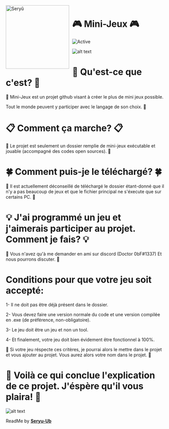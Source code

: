 <img width="200" height="200" align="left" style="float: left; margin: 0 10px 0 0;" alt="Seryû" src="https://media.discordapp.net/attachments/600792687683174405/745823420675129353/image0.gif">

# 🎮 Mini-Jeux 🎮

![Active](https://img.shields.io/badge/📌%20Langages-C,%20Java%20📌-blue)

![alt text](https://i.imgur.com/4M7IWwP.gif)

# 🔰 Qu'est-ce que c'est? 🔰


🎨 Mini-Jeux est un projet github visant à créer le plus de mini jeux possible.

Tout le monde peuvent y participer avec le langage de son choix. 🎨

# 📋 Comment ça marche? 📋

🍁 Le projet est seulement un dossier remplie de mini-jeux exécutable et jouable (accompagné des codes open sources). 🍁 

# 🍀 Comment puis-je le téléchargé? 🍀

🎉 Il est actuellement déconseillé de téléchargé le dossier étant-donné que il n'y a pas beaucoup de jeux et que le fichier principal ne s'éxecute que sur certains PC. 🎉

# 💡 J'ai programmé un jeu et j'aimerais participer au projet. Comment je fais? 💡

🍃 Vous n'avez qu'à me demander en ami sur discord (Doctor 0bF#1337) Et nous pourrons discuter. 🍃

# Conditions pour que votre jeu soit accepté: 

1- Il ne doit pas être déjà présent dans le dossier.

2- Vous devez faire une version normale du code et une version compilée en .exe (de préférence, non-obligatoire).

3- Le jeu doit être un jeu et non un tool.

4- Et finalement, votre jeu doit bien évidement être fonctionnel à 100%.


🍭 Si votre jeu réspecte ces critères, je pourrai alors le mettre dans le projet et vous ajouter au projet. Vous aurez alors votre nom dans le projet. 🍭



# 🔮 Voilà ce qui conclue l'explication de ce projet. J'éspère qu'il vous plaira! 🔮

![alt text](https://64.media.tumblr.com/1d68501889e727cc39eb699ea3e220aa/tumblr_omj6dxf96o1qbvovho1_500.gif)


ReadMe by [**Seryu-Ub**](https://github.com/Seryu-Ub)
